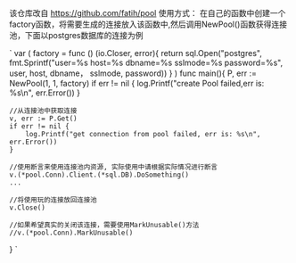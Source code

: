 该仓库改自 https://github.com/fatih/pool
使用方式：
在自己的函数中创建一个factory函数，将需要生成的连接放入该函数中,然后调用NewPool()函数获得连接池，下面以postgres数据库的连接为例

`
var (
    factory = func () (io.Closer, error){
        return sql.Open("postgres", fmt.Sprintf("user=%s host=%s dbname=%s sslmode=%s password=%s", user, host, dbname， sslmode, password))
    }
)
func main(){
    P, err := NewPool(1, 1, factory)
    if err != nil {
        log.Printf("create Pool failed,err is: %s\n", err.Error())
    }

    //从连接池中获取连接
    v, err := P.Get()
    if err != nil {
        log.Printf("get connection from pool failed, err is: %s\n", err.Error())
    }
    
    //使用断言来使用连接池内资源, 实际使用中请根据实际情况进行断言
    v.(*pool.Conn).Client.(*sql.DB).DoSomething()
    ...
    
    //将使用玩的连接放回连接池
    v.Close()

    //如果希望真实的关闭该连接，需要使用MarkUnusable()方法
    //v.(*pool.Conn).MarkUnusable()
}
`